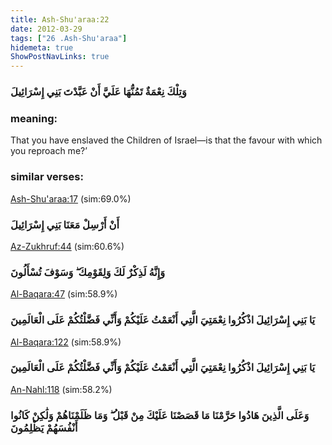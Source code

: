 ```yaml
---
title: Ash-Shu'araa:22
date: 2012-03-29
tags: ["26 .Ash-Shu'araa"]
hidemeta: true 
ShowPostNavLinks: true 
---
```

### وَتِلْكَ نِعْمَةٌ تَمُنُّهَا عَلَيَّ أَنْ عَبَّدْتَ بَنِي إِسْرَائِيلَ
### meaning: 
That you have enslaved the Children of Israel—is that the favour with which you reproach me?’
### similar verses: 

[Ash-Shu'araa:17](/26/17) (sim:69.0%)

### أَنْ أَرْسِلْ مَعَنَا بَنِي إِسْرَائِيلَ

[Az-Zukhruf:44](/43/44) (sim:60.6%)

### وَإِنَّهُ لَذِكْرٌ لَكَ وَلِقَوْمِكَ ۖ وَسَوْفَ تُسْأَلُونَ

[Al-Baqara:47](/2/47) (sim:58.9%)

### يَا بَنِي إِسْرَائِيلَ اذْكُرُوا نِعْمَتِيَ الَّتِي أَنْعَمْتُ عَلَيْكُمْ وَأَنِّي فَضَّلْتُكُمْ عَلَى الْعَالَمِينَ

[Al-Baqara:122](/2/122) (sim:58.9%)

### يَا بَنِي إِسْرَائِيلَ اذْكُرُوا نِعْمَتِيَ الَّتِي أَنْعَمْتُ عَلَيْكُمْ وَأَنِّي فَضَّلْتُكُمْ عَلَى الْعَالَمِينَ

[An-Nahl:118](/16/118) (sim:58.2%)

### وَعَلَى الَّذِينَ هَادُوا حَرَّمْنَا مَا قَصَصْنَا عَلَيْكَ مِنْ قَبْلُ ۖ وَمَا ظَلَمْنَاهُمْ وَلَٰكِنْ كَانُوا أَنْفُسَهُمْ يَظْلِمُونَ
